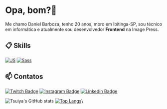 # Opa, bom?👋

Me chamo Daniel Barboza, tenho 20 anos, moro em Ibitinga-SP, sou técnico em informática e atualmente sou desenvolvedor **Frontend** na Image Press.

## 📋 Skills

[![JS](https://img.shields.io/badge/JavaScript-5E5C5C?style=for-the-badge&logo=javascript&logoColor=F7DF1E&style=plastic)]()
[![Sass](https://img.shields.io/badge/Sass-CC6699?style=for-the-badge&logo=sass&logoColor=white&style=plastic)]()



## 📫 Contatos

[![Twitch Badge](https://img.shields.io/badge/@danielbarboza2-2D425E?style=flat&labelColor=2D425E&logo=twitch&logoColor=white&link=https://twitch.com/leovargasdev)](https://twitch.com/danielbarboza2)
[![Instagram Badge](https://img.shields.io/badge/@daniel_barboza2-2D425E?style=flat&labelColor=2D425E&logo=instagram&logoColor=white&link=https://instagram.com/daniel_barboza2)](https://instagram.com/daniel_barboza2)
[![Linkedin Badge](https://img.shields.io/badge/Daniel%20Barboza-2D425E?style=flat&logo=Linkedin&logoColor=white&link=https://www.linkedin.com/in/daniel-barboza-745b05192/)](https://www.linkedin.com/in/daniel-barboza-745b05192/) 


![Tsuiya's GitHub stats](https://github-readme-stats.vercel.app/api?username=Tsuiya&show_icons=true&theme=radical)
[![Top Langs](https://github-readme-stats.vercel.app/api/top-langs/?username=Tsuiya)](https://github.com/anuraghazra/github-readme-stats)\
